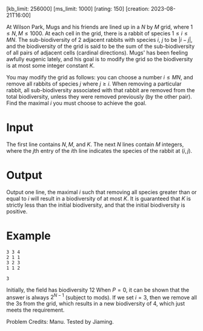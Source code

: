 [kb_limit: 256000]
[ms_limit: 1000]
[rating: 150]
[creation: 2023-08-21T16:00]

At Wilson Park, Mugs and his friends are lined up in a $N$ by $M$ grid, where $1 \le N, M \le 1000$. At each cell in the grid, there is a rabbit of species $1 \le i \le MN$. The sub-biodiversity of 2 adjacent rabbits with species $i$, $j$ to be $|i-j|$, and the biodiversity of the grid is said to be the sum of the sub-biodiversity of all pairs of adjacent cells (cardinal directions). Mugs' has been feeling awfully eugenic lately, and his goal is to modify the grid so the biodiversity is at most some integer constant $K$.

You may modify the grid as follows: you can choose a number $i \le MN$, and remove all rabbits of species $j$ where $j \ge i$. When removing a particular rabbit, all sub-biodiversity associated with that rabbit are removed from the total biodiversity, unless they were removed previously (by the other pair). Find the maximal $i$ you must choose to achieve the goal.

# Input

The first line contains $N, M,$ and $K$. 
The next $N$ lines contain $M$ integers, where the $j$th entry of the $i$th line indicates the species of the rabbit at $(i, j)$.

# Output

Output one line, the maximal $i$ such that removing all species greater than or equal to $i$ will result in a biodiversity of at most $K$. It is guaranteed that $K$ is strictly less than the initial biodiversity, and that the initial biodiversity is positive.

# Example

```in
3 3 4
2 1 1
3 2 3
1 1 2
```
```out
3
```

Initially, the field has biodiversity $12$
When $P = 0$, it can be shown that the answer is always $2^{N-1}$ (subject to mods). If we set $i = 3$, then we remove all the $3$s from the grid, which results in a new biodiversity of $4$, which just meets the requirement.

Problem Credits: Manu. Tested by Jiaming.